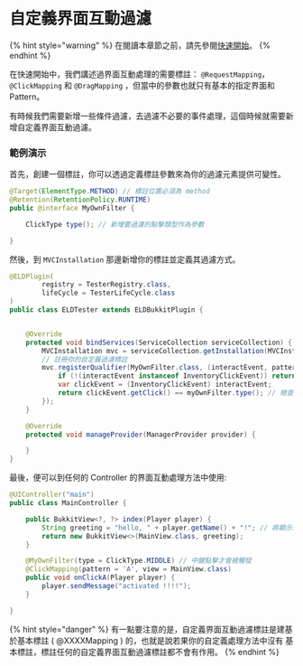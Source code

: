 # 自定義界面互動過濾

{% hint style="warning" %}
在閱讀本章節之前，請先參閱[快速開始](../quick-start.md)。
{% endhint %}

在快速開始中，我們講述過界面互動處理的需要標註： `@RequestMapping`， `@ClickMapping` 和 `@DragMapping` ，但當中的參數也就只有基本的指定界面和 Pattern。

有時候我們需要新增一些條件過濾，去過濾不必要的事件處理，這個時候就需要新增自定義界面互動過濾。

### 範例演示

首先，創建一個標註，你可以透過定義標註參數來為你的過濾元素提供可變性。

```java
@Target(ElementType.METHOD) // 標註位置必須為 method
@Retention(RetentionPolicy.RUNTIME)
public @interface MyOwnFilter {

    ClickType type(); // 新增要過濾的點擊類型作為參數

}
```

然後，到 `MVCInstallation` 那邊新增你的標註並定義其過濾方式。

```java
@ELDPlugin(
        registry = TesterRegistry.class,
        lifeCycle = TesterLifeCycle.class
)
public class ELDTester extends ELDBukkitPlugin {


    @Override
    protected void bindServices(ServiceCollection serviceCollection) {
        MVCInstallation mvc = serviceCollection.getInstallation(MVCInstallation.class);
        // 註冊你的自定義過濾標註
        mvc.registerQualifier(MyOwnFilter.class, (interactEvent, pattern, myOwnFilter) -> {
            if (!(interactEvent instanceof InventoryClickEvent)) return false; // 非點擊事件一律不處理
            var clickEvent = (InventoryClickEvent) interactEvent;
            return clickEvent.getClick() == myOwnFilter.type(); // 檢查點擊類型是否符合
        });
    }

    @Override
    protected void manageProvider(ManagerProvider provider) {

    }
}
```

最後，便可以到任何的 Controller 的界面互動處理方法中使用:

```java
@UIController("main")
public class MainController {

    public BukkitView<?, ?> index(Player player) {
        String greeting = "hello, " + player.getName() + "!"; // 將顯示玩家的名稱
        return new BukkitView<>(MainView.class, greeting);
    }

    @MyOwnFilter(type = ClickType.MIDDLE) // 中鍵點擊才會被觸發
    @ClickMapping(pattern = 'A', view = MainView.class)
    public void onClickA(Player player) {
        player.sendMessage("activated !!!!");
    }

}
```

{% hint style="danger" %}
有一點要注意的是，自定義界面互動過濾標註是建基於基本標註 \( @XXXXMapping \) 的，也就是說若果你的自定義處理方法中沒有 基本標註，標註任何的自定義界面互動過濾標註都不會有作用。
{% endhint %}



